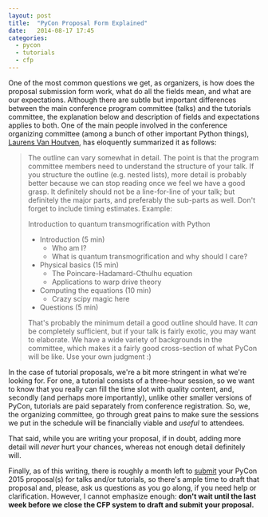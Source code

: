 ```yaml
---
layout: post
title:  "PyCon Proposal Form Explained"
date:   2014-08-17 17:45
categories:
  - pycon
  - tutorials
  - cfp
---
```

One of the most common questions we get, as organizers, is how does the proposal submission form work, what do all the fields mean, and what are our expectations. Although there are subtle but important differences between the main conference program committee (talks) and the tutorials committee, the explanation below and description of fields and expectations applies to both. One of the main people involved in the conference organizing committee (among a bunch of other important Python things), [Laurens Van Houtven](https://twitter.com/lvh), has eloquently summarized it as follows:

> The outline can vary somewhat in detail. The point is that the program committee members need to understand the structure of your talk. If you structure the outline (e.g. nested lists), more detail is probably better because we can stop reading once we feel we have a good grasp. It definitely should not be a line-for-line of your talk; but definitely the major parts, and preferably the sub-parts as well. Don't forget to include timing estimates. Example:
> 
> Introduction to quantum transmogrification with Python
> 
> - Introduction (5 min)
>     - Who am I?
>     - What is quantum transmogrification and why should I care?
> - Physical basics (15 min)
>     - The Poincare-Hadamard-Cthulhu equation
>     - Applications to warp drive theory
> - Computing the equations (10 min)
>    - Crazy scipy magic here
> - Questions (5 min)
> 
> That's probably the minimum detail a good outline should have. It *can* be completely sufficient, but if your talk is fairly exotic, you may want to elaborate. We have a wide variety of backgrounds in the committee, which makes it a fairly good cross-section of what PyCon will be like. Use your own judgment :)

In the case of tutorial proposals, we're a bit more stringent in what we're looking for. For one, a tutorial consists of a three-hour session, so we want to know that you really can fill the time slot with quality content, and, secondly (and perhaps more importantly), unlike other smaller versions of PyCon, tutorials are paid separately from conference registration. So, we, the organizing committee, go through great pains to make sure the sessions we put in the schedule will be financially viable and *useful* to attendees.

That said, while you are writing your proposal, if in doubt, adding more detail will *never* hurt your chances, whereas not enough detail definitely will.

Finally, as of this writing, there is roughly a month left to [submit](https://us.pycon.org/2015/speaking/cfp/) your PyCon 2015 proposal(s) for talks and/or tutorials, so there's ample time to draft that proposal and, please, ask us questions as you go along, if you need help or clarification. However, I cannot emphasize enough: **don't wait until the last week before we close the CFP system to draft and submit your proposal.**